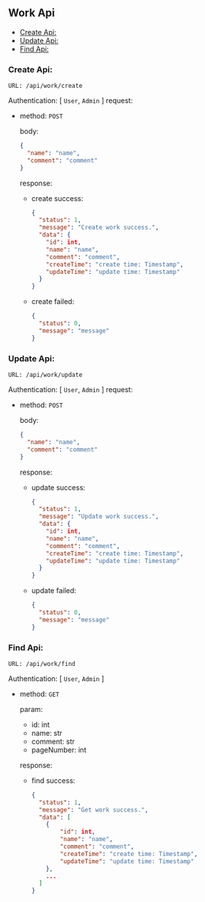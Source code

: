 ## Work Api

- [Create Api:](#create-api)
- [Update Api:](#update-api)
- [Find Api:](#find-api)

### Create Api:

`URL: /api/work/create`

Authentication: [ `User`, `Admin` ]
request:
- method: `POST`

  body:
  ```json
  {
    "name": "name",
    "comment": "comment"
  }
  ```

  response:
  - create success:
    ```json
    {
      "status": 1,
      "message": "Create work success.",
      "data": {
        "id": int,
        "name": "name",
        "comment": "comment",
        "createTime": "create time: Timestamp",
        "updateTime": "update time: Timestamp"
      }
    }
    ```
  - create failed:
    ```json
    {
      "status": 0,
      "message": "message"
    }
    ```

### Update Api:

`URL: /api/work/update`

Authentication: [ `User`, `Admin` ]
request:
- method: `POST`
  
  body:
  ```json
  {
    "name": "name",
    "comment": "comment"
  }
  ```
  
  response:
  - update success:
    ```json
    {
      "status": 1,
      "message": "Update work success.",
      "data": {
        "id": int,
        "name": "name",
        "comment": "comment",
        "createTime": "create time: Timestamp",
        "updateTime": "update time: Timestamp"
      }
    }
    ```
  - update failed:
    ```json
    {
      "status": 0,
      "message": "message"
    }
    ```

### Find Api:

`URL: /api/work/find`

Authentication: [ `User`, `Admin` ]
- method: `GET`
  
  param:
  - id: int
  - name: str
  - comment: str
  - pageNumber: int

  response:
  - find success:
    ```json
    {
      "status": 1,
      "message": "Get work success.",
      "data": [
        {
            "id": int,
            "name": "name",
            "comment": "comment",
            "createTime": "create time: Timestamp",
            "updateTime": "update time: Timestamp"
        },
        ...
      ]
    }
    ```